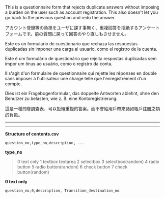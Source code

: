 This is a questionnaire form that rejects duplicate answers without imposing a burden on the user such as account registration.
This also doesn't let you go back to the previous question and redo the answer.

アカウント登録等の負担をユーザに課す事無く、重複回答を拒絶するアンケートフォームです。前の質問に戻って回答のやり直しもさせません。


Este es un formulario de cuestionario que rechaza las respuestas duplicadas sin imponer una carga al usuario, como el registro de la cuenta.

Este é um formulário de questionário que rejeita respostas duplicadas sem impor um ônus ao usuário, como o registro da conta.

Il s'agit d'un formulaire de questionnaire qui rejette les réponses en double sans imposer à l'utilisateur une charge telle que l'enregistrement d'un compte.

Dies ist ein Fragebogenformular, das doppelte Antworten ablehnt, ohne den Benutzer zu belasten, wie z. B. eine Kontoregistrierung.

這是一種問卷調查表，可以拒絕重複的答案，而不會給用戶帶來諸如帳戶註冊之類的負擔。







***

***






**Structure of contents.csv**
```
question_no,type_no,description, ...
```


**type_no**
> 0 text only
> 1 textbox textarea
> 2 selectbox 
> 3 selectbox(random)
> 4 radio button
> 5 radio button(random)
> 6 check button
> 7 check button(random)





**0 text only**
```
question_no,0,description, Transition_destination_no
```






